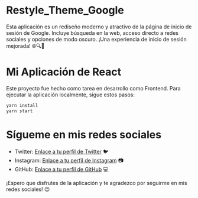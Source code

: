 
# Restyle_Theme_Google
Esta aplicación es un rediseño moderno y atractivo de la página de inicio de sesión de Google. Incluye búsqueda en la web, acceso directo a redes sociales y opciones de modo oscuro. ¡Una experiencia de inicio de sesión mejorada! 🌐🔍🌙

# Mi Aplicación de React
Este proyecto fue hecho como tarea en desarrollo como Frontend. Para ejecutar la aplicación localmente, sigue estos pasos:

```bash
yarn install
yarn start
```

# Sígueme en mis redes sociales
- Twitter: [Enlace a tu perfil de Twitter](https://twitter.com/tu_usuario) 🐦
- Instagram: [Enlace a tu perfil de Instagram](https://www.instagram.com/deivid_gm25/) 📷
- GitHub: [Enlace a tu perfil de GitHub](https://github.com/Deivid11213/) 💻

¡Espero que disfrutes de la aplicación y te agradezco por seguirme en mis redes sociales! 😉

